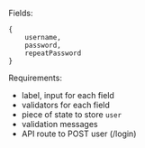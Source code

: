 Fields:

```
{
    username,
    password,
    repeatPassword
}
```

Requirements:

-   label, input for each field
-   validators for each field
-   piece of state to store `user`
-   validation messages
-   API route to POST user (/login)
